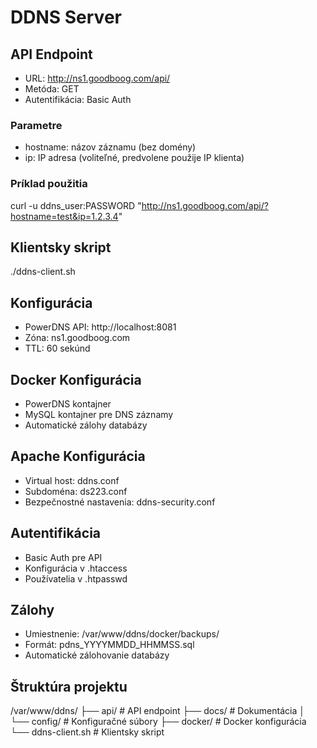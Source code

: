 # DDNS Server

## API Endpoint
- URL: http://ns1.goodboog.com/api/
- Metóda: GET
- Autentifikácia: Basic Auth

### Parametre
- hostname: názov záznamu (bez domény)
- ip: IP adresa (voliteľné, predvolene použije IP klienta)

### Príklad použitia
curl -u ddns_user:PASSWORD "http://ns1.goodboog.com/api/?hostname=test&ip=1.2.3.4"

## Klientsky skript
./ddns-client.sh

## Konfigurácia
- PowerDNS API: http://localhost:8081
- Zóna: ns1.goodboog.com
- TTL: 60 sekúnd

## Docker Konfigurácia
- PowerDNS kontajner
- MySQL kontajner pre DNS záznamy
- Automatické zálohy databázy

## Apache Konfigurácia
- Virtual host: ddns.conf
- Subdoména: ds223.conf
- Bezpečnostné nastavenia: ddns-security.conf

## Autentifikácia
- Basic Auth pre API
- Konfigurácia v .htaccess
- Používatelia v .htpasswd

## Zálohy
- Umiestnenie: /var/www/ddns/docker/backups/
- Formát: pdns_YYYYMMDD_HHMMSS.sql
- Automatické zálohovanie databázy

## Štruktúra projektu
/var/www/ddns/
├── api/                 # API endpoint
├── docs/               # Dokumentácia
│   └── config/         # Konfiguračné súbory
├── docker/             # Docker konfigurácia
└── ddns-client.sh      # Klientsky skript
